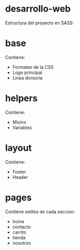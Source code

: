# desarrollo-web

Estructura del proyecto en SASS:

# base
Contiene:
- Formateo de la CSS
- Logo principal
- Linea divisoria

# helpers
Contiene:
- Mixins
- Variables

# layout
Contiene:
- Footer
- Header

# pages
Contiene estilos de cada seccion:
- home
- contacto
- carrito
- tienda
- nosotros

